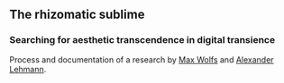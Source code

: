 ## The rhizomatic sublime
### Searching for aesthetic transcendence in digital transience
Process and documentation of a research by [Max Wolfs](https://github.com/maxwolfs) and [Alexander Lehmann](https://github.com/bsplt).